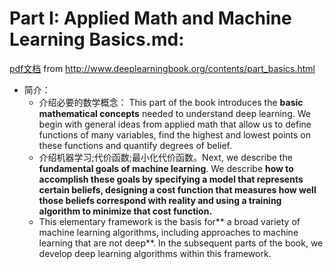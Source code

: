 # Part I: Applied Math and Machine Learning Basics.md:

[pdf文档](https://raw.githubusercontent.com/JDwangmo/deepLearningBook/master/book/www.deeplearningbook.org_contents_part_basics.pdf) from http://www.deeplearningbook.org/contents/part_basics.html

- 简介：
    - 介绍必要的数学概念： This part of the book introduces the **basic mathematical concepts** needed to understand deep learning. We begin with general ideas from applied math that allow us to define functions of many variables, find the highest and lowest points on these functions and quantify degrees of belief. 
    - 介绍机器学习;代价函数;最小化代价函数。Next, we describe the **fundamental goals of machine learning**. We describe **how to accomplish these goals by specifying a model that represents certain beliefs, designing a cost function that measures how well those beliefs correspond with reality and using a training algorithm to minimize that cost function.** 
    - This elementary framework is the basis for** a broad variety of machine learning algorithms, including approaches to machine learning that are not deep**. In the subsequent parts of the book, we develop deep learning algorithms within this framework. 